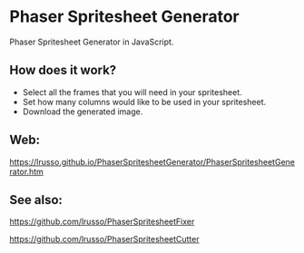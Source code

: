 # Phaser Spritesheet Generator

Phaser Spritesheet Generator in JavaScript.

## How does it work?

* Select all the frames that you will need in your spritesheet.
* Set how many columns would like to be used in your spritesheet.
* Download the generated image.

## Web:

https://lrusso.github.io/PhaserSpritesheetGenerator/PhaserSpritesheetGenerator.htm

## See also:

https://github.com/lrusso/PhaserSpritesheetFixer

https://github.com/lrusso/PhaserSpritesheetCutter
